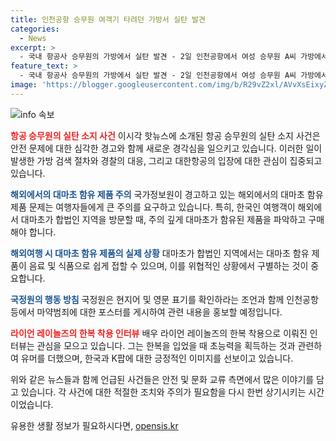 ```yaml
---
title: 인천공항 승무원 여객기 타려던 가방서 실탄 발견
categories:
  - News
excerpt: >
  - 국내 항공사 승무원의 가방에서 실탄 발견 - 2일 인천공항에서 여성 승무원 A씨 가방에서 실탄 1발 발견 - A씨는 실탄을 고의로 기내에 반입하지 않았으며, 경찰 조사 중 - 대한항공은 안전의식을 높이기 위해 적극 협조한다고 밝힘  - 대마 성분이 있는 제품과 함께 진열되어 있어 주의 요망 - 국가정보원, 합법인 지역 여행 시 대마 함유 제품으로 인한 법적 문제 주의 당부 - 현지 식음료 제품 구매 시 대마 성분 확인 요망  - 배우 라이언 레이놀즈, 한복 착용으로 눈길 - 데드풀과 울버린 홍보차 방한 중, 한국과 K팵에 호감 표시 - 영화 데드풀과 울버린은 액션과 유머, 감동을 담은 여름에 어울리는 블록버스터
feature_text: >
  - 국내 항공사 승무원의 가방에서 실탄 발견 - 2일 인천공항에서 여성 승무원 A씨 가방에서 실탄 1발 발견 - A씨는 실탄을 고의로 기내에 반입하지 않았으며, 경찰 조사 중 - 대한항공은 안전의식을 높이기 위해 적극 협조한다고 밝힘  - 대마 성분이 있는 제품과 함께 진열되어 있어 주의 요망 - 국가정보원, 합법인 지역 여행 시 대마 함유 제품으로 인한 법적 문제 주의 당부 - 현지 식음료 제품 구매 시 대마 성분 확인 요망  - 배우 라이언 레이놀즈, 한복 착용으로 눈길 - 데드풀과 울버린 홍보차 방한 중, 한국과 K팵에 호감 표시 - 영화 데드풀과 울버린은 액션과 유머, 감동을 담은 여름에 어울리는 블록버스터
image: 'https://blogger.googleusercontent.com/img/b/R29vZ2xl/AVvXsEixyZcFfHzMRdzZMjFBmAUKJYCLCGyLL1o632UiGVXcaFdKo_bkvkuCioo0uUKlGfBVcT3P84aROyZIXSBEx3Aw5nCQ3pTgDom1WDC4m8eifvWiAmWEEVb4x6G_l8C0QH225ldMjyaFvpxGEBGNO37VmDTDMHGhJPq73UglMfDca1-0aw/s1600/blogspot.png'
---
```


<p><img src="https://blogger.googleusercontent.com/img/b/R29vZ2xl/AVvXsEixyZcFfHzMRdzZMjFBmAUKJYCLCGyLL1o632UiGVXcaFdKo_bkvkuCioo0uUKlGfBVcT3P84aROyZIXSBEx3Aw5nCQ3pTgDom1WDC4m8eifvWiAmWEEVb4x6G_l8C0QH225ldMjyaFvpxGEBGNO37VmDTDMHGhJPq73UglMfDca1-0aw/s1600/blogspot.png" alt="info 속보" /></p>

<p><b><span style="color: #ee2323;">항공 승무원의 실탄 소지 사건</span></b>
이시각 핫뉴스에 소개된 항공 승무원의 실탄 소지 사건은 안전 문제에 대한 심각한 경고와 함께 새로운 경각심을 일으키고 있습니다. 이러한 일이 발생한 가방 검색 절차와 경찰의 대응, 그리고 대한항공의 입장에 대한 관심이 집중되고 있습니다.</p>

<p><b><span style="color: #1a5490;">해외에서의 대마초 함유 제품 주의</span></b>
국가정보원이 경고하고 있는 해외에서의 대마초 함유 제품 문제는 여행자들에게 큰 주의를 요구하고 있습니다. 특히, 한국인 여행객이 해외에서 대마초가 합법인 지역을 방문할 때, 주의 깊게 대마초가 함유된 제품을 파악하고 구매해야 합니다.</p>

<p><b><span style="color: #1a5490;">해외여행 시 대마초 함유 제품의 실제 상황</span></b>
대마초가 합법인 지역에서는 대마초 함유 제품이 음료 및 식품으로 쉽게 접할 수 있으며, 이를 위협적인 상황에서 구별하는 것이 중요합니다.</p>

<p><b><span style="color: #1a5490;">국정원의 행동 방침</span></b>
국정원은 현지어 및 영문 표기를 확인하라는 조언과 함께 인천공항 등에서 마약범죄에 대한 포스터를 게시하여 관련 내용을 홍보할 예정입니다. </p>

<p><b><span style="color: #ee2323;">라이언 레이놀즈의 한복 착용 인터뷰</span></b>
배우 라이언 레이놀즈의 한복 착용으로 이뤄진 인터뷰는 관심을 모으고 있습니다. 그는 한복을 입었을 때 초능력을 획득하는 것과 관련하여 유머를 더했으며, 한국과 K팝에 대한 긍정적인 이미지를 선보이고 있습니다.</p>

<p>위와 같은 뉴스들과 함께 언급된 사건들은 안전 및 문화 교류 측면에서 많은 이야기를 담고 있습니다. 각 사건에 대한 적절한 조치와 주의가 필요함을 다시 한번 상기시키는 시간이었습니다.</p>
유용한 생활 정보가 필요하시다면, <a href="https://opensis.kr" rel="dofollow">opensis.kr</a>


